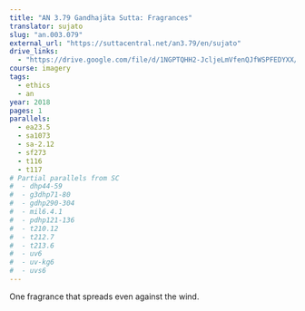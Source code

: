 ```yaml
---
title: "AN 3.79 Gandhajāta Sutta: Fragrances"
translator: sujato
slug: "an.003.079"
external_url: "https://suttacentral.net/an3.79/en/sujato"
drive_links:
  - "https://drive.google.com/file/d/1NGPTQHH2-JcljeLmVfenQJfWSPFEDYXX/view?usp=drivesdk"
course: imagery
tags:
  - ethics
  - an
year: 2018
pages: 1
parallels:
  - ea23.5
  - sa1073
  - sa-2.12
  - sf273
  - t116
  - t117
# Partial parallels from SC
#  - dhp44-59
#  - g3dhp71-80
#  - gdhp290-304
#  - mil6.4.1
#  - pdhp121-136
#  - t210.12
#  - t212.7
#  - t213.6
#  - uv6
#  - uv-kg6
#  - uvs6
---
```


One fragrance that spreads even against the wind.
